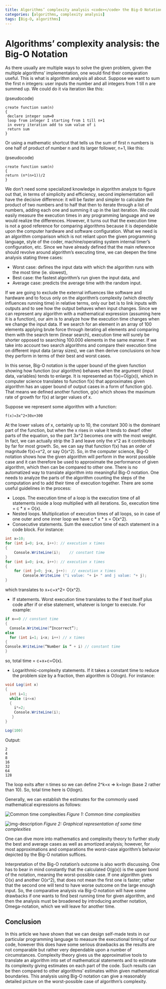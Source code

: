 ```yaml
---
title: Algorithms’ complexity analysis <code></code> the Big-O Notation
categories: [algorithms, complexity analysis]
tags: [Big-O, algorithms]
---
```


# Algorithms’ complexity analysis: the Big-O Notation

As there usually are multiple ways to solve the given problem, given the multiple algorithms’ implementation, one would find their comparation useful. This is what is algorithm analysis all about.  Suppose we want to sum the first n integers: user inputs the number and all integers from 1 till n are summed up. We could do it via iteration like this:

(pseudocode)

```
create function sum(n)
{
 declare integer sum=0
 loop from integer I starting from 1 till n+1
 in every iteration add to sum value of i
 return sum
}
```

Or using a mathematic shortcut that tells us the sum of first n numbers is one half of product of number n and its larger follower, n+1, like this:

(pseudocode)

```
create function sum(n)
{
return (n*(n+1))/2
}
```

We don’t need some specialized knowledge in algorithm analyze to figure out that, in terms of simplicity and efficiency, second implementation will have the decisive difference: it will be faster and simpler to calculate the product of two numbers and to half that then to iterate through a list of numbers, adding each one and summing it up in the last iteration. We could easily measure the execution times in any programming language and we would realize the differences. However, it turns out that the execution time is not a good reference for comparing algorithms because it is dependable upon the computer hardware and software configuration. What we need is an algorithm comparison which is not reliant upon the given programming language, style of the coder, machine/operating system internal timer’s configuration, etc. Since we have already defined that the main reference should revolve around algorithm’s executing time, we can deepen the time analysis stating three cases:

* Worst case: defines the input data with which the algorithm runs with the most time (ie. slowest),
* Best case: the fastest algorithm’s run given the input data, and
* Average case: predicts the average time with the random input.

If we are going to exclude the external influences like software and hardware and to focus only on the algorithm’s complexity (which directly influences running time) in relative terms, only our bet is to link inputs with outputs and to see how the output behaves when input changes. Since we can represent any algorithm with a mathematical expression (assuming here it is a function), our aim is to analyze how the execution time changes when we change the input data. If we search for an element in an array of 100 elements applying brute force through iterating all elements and comparing them with the search term (linear search), execution time will surely be shorter opposed to searching 100.000 elements in the same manner. If we take into account two search algorithms and compare their execution time on different input data (array sizes), we can then derive conclusions on how they perform in terms of their best and worst cases. 

In this sense, Big-O notation is the upper bound of the given function showing how function (our algorithm) behaves when the argument (input data, variables) tends to enlarge. It is represented as f(x)=O(g(x)), which in computer science translates to function f(x) that approximates given algorithm has an upper bound of output cases in a form of function g(x). That means we defined another function, g(x) which shows the maximum rate of growth for f(x) at larger values of x.

Suppose we represent some algorithm with a function:

```
f(x)=3x^2+30x+300
```

At the lower values of x, certainly up to 10, the constant 300 is the dominant part of the function, but when the x rises in value it tends to dwarf other parts of the equation, so the part 3x^2 becomes one with the most weight. In fact, we can actually strip the 3 and leave only the x^2 as it contributes by far for most growth. So, we can say that function f(x) has an order of magnitude f(x)=x^2, or say O(x^2). So, in the computer science, Big-O notation shows how the given algorithm will perform in the worst possible case and it can therefore be used to approximate the performance of given algorithm, which then can be compared to other one. There is no automatized way to translate algorithm into meaningful Big-O notation. One needs to analyze the parts of the algorithm counting the steps of the computation and to add their time of execution together. There are some useful guidelines in the process:

* Loops. The execution time of a loop is the execution time of all statements inside a loop multiplied with all iterations. So, execution time = c * x = O(x).
* Nested loops. Multiplication of execution times of all loops, so in case of one outer and one inner loop we have c * x * x = O(x^2).
* Consecutive statements. Sum the execution time of each statement in a code block. For instance:

```c#
int x=10;
for (int i=0; i<x, i++): // execution x times
{
    Console.WriteLine(i);    // constant time
} 
for (int i=0; i<x, i++): // execution x times
{
    for (int j=0; j<x, j++):  // execution x times
        Console.WriteLine ("i value: "+ i+ " and j value: "+ j);
}
```

which translates to x+c+x^2= O(x^2).

* If statements. Worst execution time translates to the if test itself plus code after if or else statement, whatever is longer to execute. For example:

```c#
if x==0 // constant time
{
  Console.WriteLine(“Incorrect”);
else 
  for (int i=1; i<x; i++) // x times
{
Console.WriteLine(“Number is “ + i) // constant time
}
```

so, total time = c+x+c=O(x).

* Logarithmic-complexity statements.  If it takes a constant time to reduce the problem size by a fraction, then algorithm is O(logn). For instance:

```c#
void Log(int x)
{
  int i=1;
  while (i<=x)
  {
    i*=2;
    Console.WriteLine(i);
   }
}

Log(100)
```

Output:
```
2
4
8
16
32
64
128
```

The loop exits after n times so we can define 2^k=x => k=logn (base 2 rather than 10). So, total time here is O(logn).

Generally, we can establish the estimates for the commonly used mathematical expressions as follows:

![Common time complexities](https://sbozich.github.io/assets/23072201.jpg) _Figure 1: Common time complexities_


![img-description](https://sbozich.github.io/assets/23072202.jpg) _Figure 2: Graphical representation of some time complexities_




One can dive more into mathematics and complexity theory to further study the best and average cases as well as amortized analysis; however, for most approximations and comparations the worst-case algorithm’s behavior depicted by the Big-O notation suffices. 

Interpretation of the Big-O notation’s outcome is also worth discussing. One has to bear in mind constantly that the calculated O(g(x)) is the upper bond of the notation, meaning the worst-possible case. If one algorithm gives O(x) and another O(x^2), that does not mean the first one is faster; rather that the second one will tend to have worse outcome on the large enough input. So, the comparative analysis via Big-O notation will have some drawbacks if one wants to find best running time for given algorithm, and then the analysis must be broadened by introducing another notation, Omega-notation, which we will leave for another time.

## Conclusion
In this article we have shown that we can design self-made tests in our particular programming language to measure the executional timing of our code, however this does have some serious drawbacks as the results are not comparable but rather very dependable upon a number of circumstances. Complexity theory gives us the approximative tools to translate an algorithm into set of mathematical statements and to estimate its complexity giving estimates on each part of the code. Such results can be then compared to other algorithms’ estimates within given mathematical boundaries. This analysis using Big-O notation can give a reasonably detailed picture on the worst-possible case of algorithm’s complexity.
